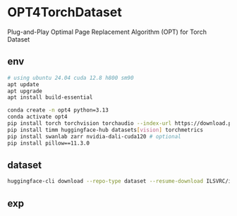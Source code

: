 # OPT4TorchDataset
Plug-and-Play Optimal Page Replacement Algorithm (OPT) for Torch Dataset

## env
```bash
# using ubuntu 24.04 cuda 12.8 h800 sm90
apt update
apt upgrade
apt install build-essential
```

```bash
conda create -n opt4 python=3.13
conda activate opt4
pip install torch torchvision torchaudio --index-url https://download.pytorch.org/whl/cu128
pip install timm huggingface-hub datasets[vision] torchmetrics
pip install swanlab zarr nvidia-dali-cuda120 # optional
pip install pillow==11.3.0
```

## dataset
```bash
huggingface-cli download --repo-type dataset --resume-download ILSVRC/imagenet-1k --local-dir ./imagenet-1k --token {your_token_here}
```

## exp